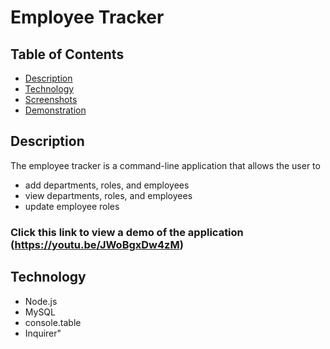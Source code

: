 # Employee Tracker

## Table of Contents
* [Description](#description)
* [Technology](#technology)
* [Screenshots](#screenshots)
* [Demonstration](#demonstration)

## Description
The employee tracker is a command-line application that allows the user to 
* add departments, roles, and employees
* view departments, roles, and employees
* update employee roles

### Click this link to view a demo of the application (https://youtu.be/JWoBgxDw4zM)

## Technology
* Node.js
* MySQL
* console.table
* Inquirer"

